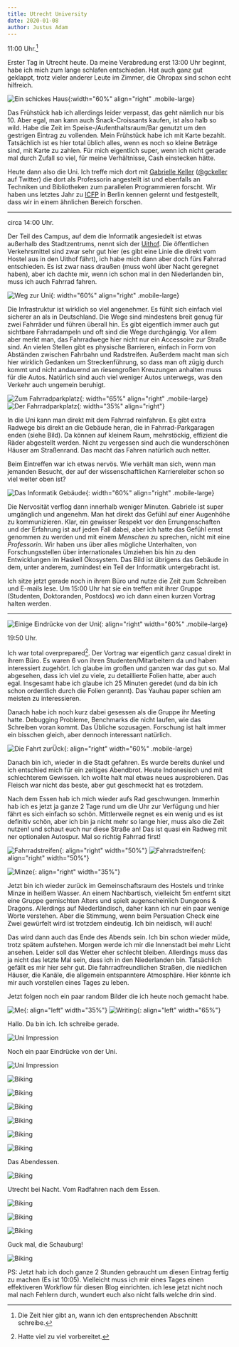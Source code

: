 ```yaml
---
title: Utrecht University
date: 2020-01-08
author: Justus Adam
---
```


11:00 Uhr.[^2]

[^2]: Die Zeit hier gibt an, wann ich den entsprechenden Abschnitt schreibe.

Erster Tag in Utrecht heute. Da meine Verabredung erst 13:00 Uhr beginnt, habe
ich mich zum lange schlafen entschieden. Hat auch ganz gut geklappt, trotz
vieler anderer Leute im Zimmer, die Ohropax sind schon echt hilfreich.

![Ein schickes
Haus](/images/england-blog/utrecht-university/a-nice-house-outside-the-hostel.jpg){:width="60%"
align="right" .mobile-large}

Das Frühstück hab ich allerdings leider verpasst, das geht nämlich nur bis 10.
Aber egal, man kann auch Snack-Croissants kaufen, ist also halb so wild. Habe
die Zeit im Speise-/Aufenthaltsraum/Bar genutzt um den gestrigen Eintrag zu
vollenden. Mein Frühstück habe ich mit Karte bezahlt. Tatsächlich ist es hier
total üblich alles, wenn es noch so kleine Beträge sind, mit Karte zu zahlen.
Für mich eigentlich super, wenn ich nicht gerade mal durch Zufall so viel, für
meine Verhältnisse, Cash einstecken hätte.

Heute dann also die Uni. Ich treffe mich dort mit [Gabrielle
Keller](https://www.uu.nl/staff/GKKeller)
([@gckeller](https://twitter.com/gckeller) auf Twitter) die dort als Professorin
angestellt ist und ebenfalls an Techniken und Bibliotheken zum parallelen
Programmieren forscht. Wir haben uns letztes Jahr zu [ICFP](icfp19.sigplan.org/)
in Berlin kennen gelernt und festgestellt, dass wir in einem ähnlichen Bereich
forschen.

---

circa 14:00 Uhr.

Der Teil des Campus, auf dem die Informatik angesiedelt ist etwas außerhalb des
Stadtzentrums, nennt sich der
[Uithof](https://www.google.com/maps/place/Uithof,+Utrecht/@52.0852453,5.1687477,15z/data=!3m1!4b1!4m5!3m4!1s0x47c6689a2a786c79:0x764774395af1a4bf!8m2!3d52.0848657!4d5.1765765).
Die öffentlichen Verkehrsmittel sind zwar sehr gut hier (es gibt eine Linie die
direkt vom Hostel aus in den Uithof fährt), ich habe mich dann aber doch fürs
Fahrrad entschieden. Es ist zwar nass draußen (muss wohl über Nacht geregnet
haben), aber ich dachte mir, wenn ich schon mal in den Niederlanden bin, muss
ich auch Fahrrad fahren.

![Weg zur Uni](/images/england-blog/utrecht-university/biking-0.jpg){:
width="60%" align="right" .mobile-large}

Die Infrastruktur ist wirklich so viel angenehmer. Es fühlt sich einfach viel
sicherer an als in Deutschland. Die Wege sind mindestens breit genug für zwei
Fahrräder und führen überall hin. Es gibt eigentlich immer auch gut sichtbare
Fahrradampeln und oft sind die Wege durchgängig. Vor allem aber merkt man, das
Fahrradwege hier nicht nur ein Accessoire zur Straße sind. An vielen Stellen
gibt es physische Barrieren, einfach in Form von Abständen zwischen Fahrbahn und
Radstreifen. Außerdem macht man sich hier wirklich Gedanken um Streckenführung,
so dass man oft zügig durch kommt und nicht andauernd an riesengroßen Kreuzungen
anhalten muss für die Autos. Natürlich sind auch viel weniger Autos unterwegs,
was den Verkehr auch ungemein beruhigt.

![Zum
Fahrradparkplatz](/images/england-blog/utrecht-university/bikeshed-0.jpg){:
width="65%" align="right" .mobile-large}
![Der
Fahrradparkplatz](/images/england-blog/utrecht-university/bikeshed-1.jpg){:
width="35%" align="right"}

In die Uni kann man direkt mit dem Fahrrad reinfahren. Es gibt extra Radwege bis
direkt an die Gebäude heran, die in Fahrrad-Parkgaragen enden (siehe Bild). Da
können auf kleinem Raum, mehrstöckig, effizient die Räder abgestellt werden.
Nicht zu vergessen sind auch die wunderschönen Häuser am Straßenrand. Das macht
das Fahren natürlich auch netter.

Beim Eintreffen war ich etwas nervös. Wie verhält man sich, wenn man jemanden
Besucht, der auf der wissenschaftlichen Karriereleiter schon so viel weiter oben
ist?

![Das Informatik
Gebäude](/images/england-blog/utrecht-university/the-computer-science-building.jpg){:
width="60%" align="right" .mobile-large}

Die Nervosität verflog dann innerhalb weniger Minuten. Gabriele ist super
umgänglich und angenehm. Man hat direkt das Gefühl auf einer Augenhöhe zu
kommunizieren. Klar, ein gewisser Respekt vor den Errungenschaften und der
Erfahrung ist auf jeden Fall dabei, aber ich hatte das Gefühl ernst genommen zu
werden und mit einem *Menschen* zu sprechen, nicht mit eine *Professorin*. Wir
haben uns über alles mögliche Unterhalten, von Forschungsstellen über
internationales Umziehen bis hin zu den Entwicklungen im Haskell Ökosystem. Das
Bild ist übrigens das Gebäude in dem, unter anderem, zumindest ein Teil der
Informatik untergebracht ist.

Ich sitze jetzt gerade noch in ihrem Büro und nutze die Zeit zum Schreiben und
E-mails lese. Um 15:00 Uhr hat sie ein treffen mit ihrer Gruppe (Studenten,
Doktoranden, Postdocs) wo ich dann einen kurzen Vortrag halten werden.

---

![Einige Eindrücke von der
Uni](/images/england-blog/utrecht-university/uni-impressions-0.jpg){:
align="right" width="60%" .mobile-large}

19:50 Uhr.

Ich war total overprepared[^1]. Der Vortrag war eigentlich ganz casual direkt in
ihrem Büro. Es waren 6 von ihren Studenten/Mitarbeitern da und haben
interessiert zugehört. Ich glaube im großen und ganzen war das gut so. Mal
abgesehen, dass ich viel zu viele, zu detaillierte Folien hatte, aber auch egal.
Insgesamt habe ich glaube ich 25 Minuten geredet (und da bin ich schon
ordentlich durch die Folien gerannt). Das Ÿauhau paper schien am meisten zu
interessieren.


Danach habe ich noch kurz dabei gesessen als die Gruppe ihr Meeting hatte.
Debugging Probleme, Benchmarks die nicht laufen, wie das Schreiben voran kommt.
Das Übliche sozusagen. Forschung ist halt immer ein bisschen gleich, aber
dennoch interessant natürlich.

![Die Fahrt zurÜck](/images/england-blog/utrecht-university/biking-4.jpg){:
align="right" width="60%" .mobile-large}

[^1]: Hatte viel zu viel vorbereitet.

Danach bin ich, wieder in die Stadt gefahren. Es wurde bereits dunkel und ich
entschied mich für ein zeitiges Abendbrot. Heute Indonesisch und mit
schlechterem Gewissen. Ich wollte halt mal etwas neues ausprobieren. Das Fleisch
war nicht das beste, aber gut geschmeckt hat es trotzdem.

Nach dem Essen hab ich mich wieder aufs Rad geschwungen. Immerhin hab ich es
jetzt ja ganze 2 Tage rund um die Uhr zur Verfügung und hier fährt es sich
einfach so schön. Mittlerweile regnet es ein wenig und es ist definitiv schön,
aber ich bin ja nicht mehr so lange hier, muss also die Zeit nutzen! und schaut
euch nur diese Straße an! Das ist quasi ein Radweg mit ner optionalen Autospur.
Mal so richtig Fahrrad first!

![Fahrradstreifen](/images/england-blog/utrecht-university/bike-lanes-1.jpg){:
align="right" width="50%"}
![Fahrradstreifen](/images/england-blog/utrecht-university/bike-lanes-0.jpg){:
align="right" width="50%"}

![Minze](/images/england-blog/utrecht-university/mint-tea.jpg){: align="right" width="35%"}

Jetzt bin ich wieder zurück im Gemeinschaftsraum des Hostels und trinke Minze in
heißem Wasser. An einem Nachbartisch, vielleicht 5m entfernt sitzt eine Gruppe
gemischten Alters und spielt augenscheinlich Dungeons & Dragons. Allerdings auf
Niederländisch, daher kann ich nur ein paar wenige Worte verstehen. Aber die
Stimmung, wenn beim Persuation Check eine Zwei gewürfelt wird ist trotzdem
eindeutig. Ich bin neidisch, will auch!

Das wird dann auch das Ende des Abends sein. Ich bin schon wieder müde, trotz
spätem aufstehen. Morgen werde ich mir die Innenstadt bei mehr Licht ansehen.
Leider soll das Wetter eher schlecht bleiben. Allerdings muss das ja nicht das
letzte Mal sein, dass ich in den Niederlanden bin. Tatsächlich gefällt es mir
hier sehr gut. Die fahrradfreundlichen Straßen, die niedlichen Häuser, die
Kanäle, die allgemein entspanntere Atmosphäre. Hier könnte ich mir auch
vorstellen eines Tages zu leben.

Jetzt folgen noch ein paar random Bilder die ich heute noch gemacht habe.

![Me](/images/england-blog/utrecht-university/hello.jpg){: align="left" width="35%"}
![Writing](/images/england-blog/utrecht-university/writing.jpg){: align="left" width="65%"}

Hallo. Da bin ich. Ich schreibe gerade.

![Uni Impression](/images/england-blog/utrecht-university/uni-impressions-1.jpg)

Noch ein paar Eindrücke von der Uni.

![Uni Impression](/images/england-blog/utrecht-university/uni-impressions-4.jpg)


![Biking](/images/england-blog/utrecht-university/biking-1.jpg)

![Biking](/images/england-blog/utrecht-university/biking-2.jpg)

![Biking](/images/england-blog/utrecht-university/biking-3.jpg)

![Biking](/images/england-blog/utrecht-university/biking-5.jpg)

![Biking](/images/england-blog/utrecht-university/biking-6.jpg)

![Biking](/images/england-blog/utrecht-university/dinner.jpg)

Das Abendessen.

![Biking](/images/england-blog/utrecht-university/biking-7.jpg)

Utrecht bei Nacht. Vom Radfahren nach dem Essen.

![Biking](/images/england-blog/utrecht-university/biking-9.jpg)


![Biking](/images/england-blog/utrecht-university/biking-8.jpg)

![Biking](/images/england-blog/utrecht-university/biking-10.jpg)

Guck mal, die Schauburg!

![Biking](/images/england-blog/utrecht-university/biking-11.jpg)


PS: Jetzt hab ich doch ganze 2 Stunden gebraucht um diesen Eintrag fertig zu
machen (Es ist 10:05). Vielleicht muss ich mir eines Tages einen effektiveren Workflow für
diesen Blog einrichten. ich lese jetzt nicht noch mal nach Fehlern durch,
wundert euch also nicht falls welche drin sind.
